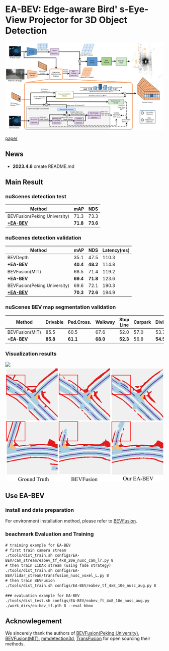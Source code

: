 # EA-BEV: Edge-aware Bird' s-Eye-View Projector for 3D Object Detection 
 ![EA-BEV](./photo/page2.png)
 
[paper](https://arxiv.org/abs/2303.17895)

## News
+ **2023.4.6**  create README.md
 
## Main Result
### nuScenes detection test
| Method                                                                   | mAP        | NDS        |
| ------------------------------------------------------------------------- | ---------- | ---------- |
| BEVFusion(Peking University)    |  71.3       | 73.3       |
| [**+EA-BEV**](configs/EABEV/bevf_tf_20e_nusc_cam_lr.py)     | **71.8**     | **73.6**    |

### nuScenes detection validation
| Method                                                                    | mAP        | NDS        |  Latency(ms) |
| ------------------------------------------------------------------------- | ---------- | ---------- |--------------|
| BEVDepth    |  35.1       | 47.5       | 110.3 |
|  **+EA-BEV**   | **40.4**       | **48.2**   | 114.8 |
| BEVFusion(MIT)    |  68.5       | 71.4       | 119.2 |
|  **+EA-BEV**    | **69.4**       | **71.8**   | 123.6 |
| BEVFusion(Peking University)    |  69.6       | 72.1       | 190.3 |
|  [ **+EA-BEV**  ](configs/EABEV/bevf_tf_20e_nusc_cam_lr.py)     | **70.3**      | **72.6**    | 194.9|

### nuScenes BEV map segmentation validation

| Method    | Drivable | Ped.Cross. | Walkway | Stop Line  | Carpark | Divider | Mean |
| ---------- | ---------- | ---------- |--------------| ---------- | ---------- | ---------- |--------------|
|  BEVFusion(MIT)      |  85.5       | 60.5       | 67.6 | 52.0 | 57.0 | 53.7 | 62.7 |
| **+EA-BEV**    | **85.8**  | **61.1**   | **68.0** | **52.3** | 56.8 | **54.5** | **63.1** | 

### Visualization results
![ ](./photo/page6.png)
![ ](./photo/page5.png)

## Use EA-BEV
### install and date preparation
For environment installation method, please refer to [BEVFusion](https://github.com/ADLab-AutoDrive/BEVFusion).

### beachmark Evaluation and Training

```shell
# training example for EA-BEV
# first train camera stream
./tools/dist_train.sh configs/EA-BEV/cam_stream/eabev_tf_4x8_20e_nusc_cam_lr.py 8
# then train LiDAR stream (using fade strategy)
./tools/dist_train.sh configs/EA-BEV/lidar_stream/transfusion_nusc_voxel_L.py 8
# then train BEVFusion
./tools/dist_train.sh configs/EA-BEV/eabev_tf_4x8_10e_nusc_aug.py 8

### evaluation example for EA-BEV
./tools/dist_test.sh configs/EA-BEV/eabev_ft_4x8_10e_nusc_aug.py ./work_dirs/ea-bev_tf.pth 8 --eval bbox
```

## Acknowlegement
We sincerely thank the authors of [BEVFusion(Peking University)](https://github.com/ADLab-AutoDrive/BEVFusion), [BEVFusion(MIT)](https://github.com/mit-han-lab/bevfusion), [mmdetection3d](https://github.com/open-mmlab/mmdetection3d), [TransFusion](https://github.com/XuyangBai/TransFusion) for open sourcing their methods.
